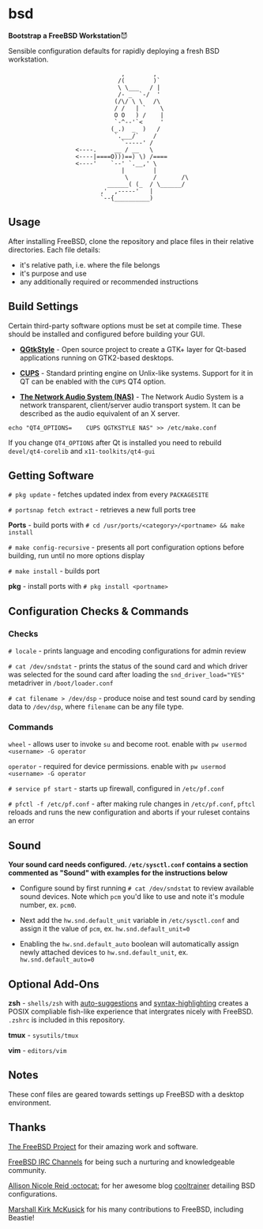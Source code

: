 # bsd

**Bootstrap a FreeBSD Workstation**:smiling_imp:

Sensible configuration defaults for rapidly deploying a fresh BSD workstation. 
````
                                ,        ,         
                               /(        )`        
                               \ \___   / |        
                               /- _  `-/  '        
                              (/\/ \ \   /\        
                              / /   | `    \       
                              O O   ) /    |       
                              `-^--'`<     '       
                             (_.)  _  )   /        
                              `.___/`    /         
                                `-----' /          
                   <----.     __ / __   \          
                   <----|====O)))==) \) /====      
                   <----'    `--' `.__,' \         
                                |        |         
                                 \       /       /\
                            ______( (_  / \______/ 
                          ,'  ,-----'   |          
                          `--{__________)  
````
## Usage

After installing FreeBSD, clone the repository and place files in their relative
directories. Each file details:

* it's relative path, i.e. where the file belongs
* it's purpose and use
* any additionally required or recommended instructions

## Build Settings

Certain third-party software options must be set at compile time. These should be installed and configured before building your GUI. 

* [**QGtkStyle**](https://en.wikipedia.org/wiki/QGtkStyle) - Open source project to create a GTK+ layer for Qt-based applications running on GTK2-based desktops.

* **[CUPS](https://www.freebsd.org/doc/en/articles/cups/)** - Standard printing engine on Unlix-like systems. Support for it in QT can be enabled with the `CUPS` QT4 option.

* [**The Network Audio System (NAS)**](http://www.radscan.com/nas.html) - The Network Audio System is a network transparent, client/server audio transport system. It can be described as the audio equivalent of an X server.


`echo "QT4_OPTIONS=    CUPS QGTKSTYLE NAS" >> /etc/make.conf`

If you change `QT4_OPTIONS` after Qt is installed you need to rebuild `devel/qt4-corelib` and `x11-toolkits/qt4-gui`

## Getting Software

`# pkg update` - fetches updated index from every `PACKAGESITE` 

`# portsnap fetch extract` - retrieves a new full ports tree

**Ports** - build ports with `# cd /usr/ports/<category>/<portname> && make install`

`# make config-recursive` - presents all port configuration options before
building, run until no more options display

`# make install` - builds port

**pkg** - install ports with `# pkg install <portname>`

## Configuration Checks & Commands

### Checks

`# locale` - prints language and encoding configurations for admin review

`# cat /dev/sndstat` - prints the status of the sound card and which driver was selected for the sound card after loading the `snd_driver_load="YES"` metadriver in `/boot/loader.conf`

`# cat filename > /dev/dsp` - produce noise and test sound card by sending data
to `/dev/dsp`, where `filename` can be any file type.

### Commands

`wheel` - allows user to invoke `su` and become root. enable with `pw usermod
<username> -G operator`

`operator` - required for device permissions. enable with `pw usermod
<username> -G operator`

`# service pf start` - starts up firewall, configured in `/etc/pf.conf`

`# pfctl -f /etc/pf.conf` - after making rule changes in `/etc/pf.conf`, `pftcl` reloads and runs the new configuration and aborts if your ruleset contains an error

## Sound

**Your sound card needs configured. `/etc/sysctl.conf` contains a section
commented as "Sound" with examples for the instructions below**

* Configure sound by first running `# cat /dev/sndstat` to review available sound
devices. Note which `pcm` you'd like to use and note it's module number, ex. `pcm0`.

* Next add the `hw.snd.default_unit` variable in `/etc/sysctl.conf` and assign it
the value of `pcm`, ex. `hw.snd.default_unit=0` 

* Enabling the `hw.snd.default_auto` boolean will automatically assign newly
attached devices to `hw.snd.default_unit`, ex. `hw.snd.default_auto=0`

## Optional Add-Ons

**zsh** - `shells/zsh` with [auto-suggestions](https://github.com/zsh-users/zsh-autosuggestions) and [syntax-highlighting](https://github.com/zsh-users/zsh-syntax-highlighting/blob/master/INSTALL.md) creates a POSIX compliable fish-like experience that intergrates nicely with FreeBSD. `.zshrc` is included in this repository.

**tmux** - `sysutils/tmux`

**vim** - `editors/vim`

## Notes

These conf files are geared towards settings up FreeBSD with a desktop
environment.

## Thanks

[The FreeBSD Project](https://www.freebsd.org) for their amazing work and software.

[FreeBSD IRC Channels](https://wiki.freebsd.org/IrcChannels) for being such a nurturing and knowledgeable community.

[Allison Nicole Reid :octocat:](https://github.com/okeeblow/) for her awesome blog [cooltrainer](cooltrainer.org) detailing BSD configurations. 

[Marshall Kirk McKusick](https://www.mckusick.com/beastie/mainpage/copyright.html) for his many contributions to FreeBSD, including Beastie! 
